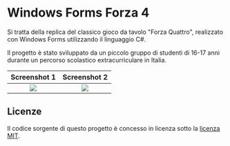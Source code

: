 # Windows Forms Forza 4

Si tratta della replica del classico gioco da tavolo "Forza Quattro", realizzato con Windows Forms utilizzando il linguaggio C#.

Il progetto è stato sviluppato da un piccolo gruppo di studenti di 16-17 anni durante un percorso scolastico extracurriculare in Italia.

Screenshot 1               |  Screenshot 2
:-------------------------:|:-------------------------:
![](screenshot1.png)       |  ![](screenshot2.png)


## Licenze

Il codice sorgente di questo progetto è concesso in licenza sotto la [licenza MIT](https://choosealicense.com/licenses/mit/).
